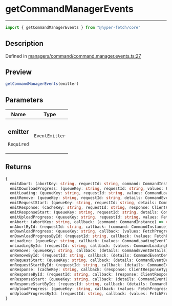 

# getCommandManagerEvents

<div class="api-docs__separator" data-reactroot="">

---

</div><div class="api-docs__import" data-reactroot="">

```ts
import { getCommandManagerEvents } from "@hyper-fetch/core"
```

</div><div class="api-docs__section">

## Description

</div><div class="api-docs__description"><span class="api-docs__do-not-parse">



</span></div><p class="api-docs__definition">

Defined in [managers/command/command.manager.events.ts:27](https://github.com/BetterTyped/hyper-fetch/blob/c746dc1f/packages/core/src/managers/command/command.manager.events.ts#L27)

</p><div class="api-docs__section">

## Preview

</div><div class="api-docs__preview fn">

```ts
getCommandManagerEvents(emitter)
```

</div><div class="api-docs__section">

## Parameters

</div><div class="api-docs__parameters"><table><thead><tr><th>Name</th><th>Type</th></tr></thead><tbody><tr param-data="emitter"><td class="api-docs__param-name required">

### emitter 

`Required`

</td><td class="api-docs__param-type">

`EventEmitter`

</td></tr></tbody></table></div><div class="api-docs__section">

## Returns

</div><div class="api-docs__returns">

```ts
{
  emitAbort: (abortKey: string, requestId: string, command: CommandInstance) => void;
  emitDownloadProgress: (queueKey: string, requestId: string, values: FetchProgressType, details: CommandEventDetails) => void;
  emitLoading: (queueKey: string, requestId: string, values: CommandLoadingEventType) => void;
  emitRemove: (queueKey: string, requestId: string, details: CommandEventDetails) => void;
  emitRequestStart: (queueKey: string, requestId: string, details: CommandEventDetails) => void;
  emitResponse: (cacheKey: string, requestId: string, response: ClientResponseType, details: CommandResponseDetails) => void;
  emitResponseStart: (queueKey: string, requestId: string, details: CommandEventDetails) => void;
  emitUploadProgress: (queueKey: string, requestId: string, values: FetchProgressType, details: CommandEventDetails) => void;
  onAbort: (abortKey: string, callback: (command: CommandInstance) => void) => VoidFunction;
  onAbortById: (requestId: string, callback: (command: CommandInstance) => void) => VoidFunction;
  onDownloadProgress: (queueKey: string, callback: (values: FetchProgressType, details: CommandEventDetails) => void) => VoidFunction;
  onDownloadProgressById: (requestId: string, callback: (values: FetchProgressType, details: CommandEventDetails) => void) => VoidFunction;
  onLoading: (queueKey: string, callback: (values: CommandLoadingEventType) => void) => VoidFunction;
  onLoadingById: (requestId: string, callback: (values: CommandLoadingEventType) => void) => VoidFunction;
  onRemove: (queueKey: string, callback: (details: CommandEventDetails) => void) => VoidFunction;
  onRemoveById: (requestId: string, callback: (details: CommandEventDetails) => void) => VoidFunction;
  onRequestStart: (queueKey: string, callback: (details: CommandEventDetails) => void) => VoidFunction;
  onRequestStartById: (requestId: string, callback: (details: CommandEventDetails) => void) => VoidFunction;
  onResponse: (cacheKey: string, callback: (response: ClientResponseType, details: CommandResponseDetails) => void) => VoidFunction;
  onResponseById: (requestId: string, callback: (response: ClientResponseType, details: CommandResponseDetails) => void) => VoidFunction;
  onResponseStart: (queueKey: string, callback: (details: CommandEventDetails) => void) => VoidFunction;
  onResponseStartById: (requestId: string, callback: (details: CommandEventDetails) => void) => VoidFunction;
  onUploadProgress: (queueKey: string, callback: (values: FetchProgressType, details: CommandEventDetails) => void) => VoidFunction;
  onUploadProgressById: (requestId: string, callback: (values: FetchProgressType, details: CommandEventDetails) => void) => VoidFunction;
}
```

</div>
